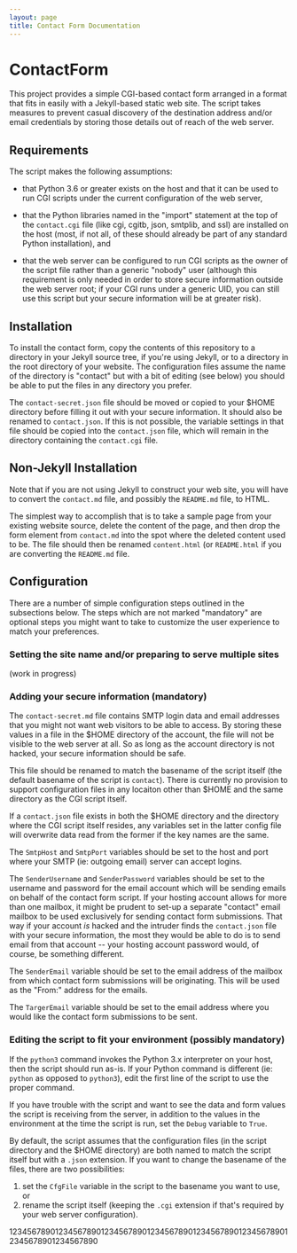 ```yaml
---
layout: page
title: Contact Form Documentation
---
```


# ContactForm

This project provides a simple CGI-based contact form arranged in a format that
fits in easily with a Jekyll-based static web site. The script takes measures to
prevent casual discovery of the destination address and/or email credentials by
storing those details out of reach of the web server.

## Requirements

The script makes the following assumptions:

* that Python 3.6 or greater exists on the host and that it can be used to run
  CGI scripts under the current configuration of the web server,

* that the Python libraries named in the "import" statement at the top of the
  `contact.cgi` file (like cgi, cgitb, json, smtplib, and ssl) are installed on
  the host (most, if not all, of these should already be part of any standard
  Python installation), and

* that the web server can be configured to run CGI scripts as the owner of the
  script file rather than a generic "nobody" user (although this requirement is
  only needed in order to store secure information outside the web server root;
  if your CGI runs under a generic UID, you can still use this script but your
  secure information will be at greater risk).

## Installation

To install the contact form, copy the contents of this repository to a directory
in your Jekyll source tree, if you're using Jekyll, or to a directory in the
root directory of your website. The configuration files assume the name of the
directory is "contact" but with a bit of editing (see below) you should be able
to put the files in any directory you prefer.

The `contact-secret.json` file should be moved or copied to your $HOME directory
before filling it out with your secure information. It should also be renamed
to `contact.json`. If this is not possible, the variable settings in that file
should be copied into the `contact.json` file, which will remain in the directory
containing the `contact.cgi` file.

## Non-Jekyll Installation

Note that if you are not using Jekyll to construct your web site, you will have
to convert the `contact.md` file, and possibly the `README.md` file, to HTML.

The simplest way to accomplish that is to take a sample page from your existing
website source, delete the content of the page, and then drop the form element
from `contact.md` into the spot where the deleted content used to be. The file
should then be renamed `content.html` (or `README.html` if you are converting
the `README.md` file.

## Configuration

There are a number of simple configuration steps outlined in the subsections
below. The steps which are not marked "mandatory" are optional steps you might
want to take to customize the user experience to match your preferences.

### Setting the site name and/or preparing to serve multiple sites

(work in progress)

### Adding your secure information (mandatory)

The `contact-secret.md` file contains SMTP login data and email addresses that
you might not want web visitors to be able to access. By storing these values
in a file in the $HOME directory of the account, the file will not be visible
to the web server at all. So as long as the account directory is not hacked,
your secure information should be safe.

This file should be renamed to match the basename of the script itself (the
default basename of the script is `contact`). There is currently no provision
to support configuration files in any locaiton other than $HOME and the same
directory as the CGI script itself.

If a `contact.json` file exists in both the $HOME directory and the directory
where the CGI script itself resides, any variables set in the latter config
file will overwrite data read from the former if the key names are the same.

The `SmtpHost` and `SmtpPort` variables should be set to the host and port
where your SMTP (ie: outgoing email) server can accept logins.

The `SenderUsername` and `SenderPassword` variables should be set to the
username and password for the email account which will be sending emails on
behalf of the contact form script. If your hosting account allows for more
than one mailbox, it might be prudent to set-up a separate "contact" email
mailbox to be used exclusively for sending contact form submissions. That
way if your account *is* hacked and the intruder finds the `contact.json`
file with your secure information, the most they would be able to do is
to send email from that account -- your hosting account password would, of
course, be something different.

The `SenderEmail` variable should be set to the email address of the mailbox
from which contact form submissions will be originating. This will be used
as the "From:" address for the emails.

The `TargerEmail` variable should be set to the email address where you would
like the contact form submissions to be sent.

### Editing the script to fit your environment (possibly mandatory)

If the `python3` command invokes the Python 3.x interpreter on your host, then
the script should run as-is. If your Python command is different (ie: `python`
as opposed to `python3`), edit the first line of the script to use the proper
command.

If you have trouble with the script and want to see the data and form values
the script is receiving from the server, in addition to the values in the
environment at the time the script is run, set the `Debug` variable to `True`.

By default, the script assumes that the configuration files (in the script
directory and the $HOME directory) are both named to match the script itself
but with a `.json` extension. If you want to change the basename of the files,
there are two possibilities:

1. set the `CfgFile` variable in the script to the basename you want to use, or
1. rename the script itself (keeping the `.cgi` extension if that's required
by your web server configuration).

12345678901234567890123456789012345678901234567890123456789012345678901234567890

